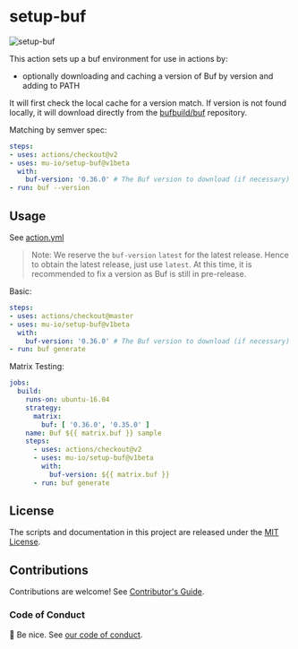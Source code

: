 # setup-buf

![setup-buf](https://github.com/mu-io/setup-buf/workflows/CD/badge.svg)

This action sets up a buf environment for use in actions by:

- optionally downloading and caching a version of Buf by version and adding to PATH

It will first check the local cache for a version match. If version is not found locally, it will download directly from the [bufbuild/buf](https://github.com/bufbuild/buf/releases) repository.

Matching by semver spec:

```yaml
steps:
- uses: actions/checkout@v2
- uses: mu-io/setup-buf@v1beta
  with:
    buf-version: '0.36.0' # The Buf version to download (if necessary) and use.
- run: buf --version
```

## Usage

See [action.yml](action.yml)

> Note: We reserve the `buf-version` `latest` for the latest release. Hence to obtain the latest release, just use `latest`.
> At this time, it is recommended to fix a version as Buf is still in pre-release.

Basic:

```yaml
steps:
- uses: actions/checkout@master
- uses: mu-io/setup-buf@v1beta
  with:
    buf-version: '0.36.0' # The Buf version to download (if necessary) and use.
- run: buf generate
```

Matrix Testing:

```yaml
jobs:
  build:
    runs-on: ubuntu-16.04
    strategy:
      matrix:
        buf: [ '0.36.0', '0.35.0' ]
    name: Buf ${{ matrix.buf }} sample
    steps:
      - uses: actions/checkout@v2
      - uses: mu-io/setup-buf@v1beta
        with:
          buf-version: ${{ matrix.buf }}
      - run: buf generate
```

## License

The scripts and documentation in this project are released under the [MIT License](LICENSE).

## Contributions

Contributions are welcome!  See [Contributor's Guide](docs/contributors.md).

### Code of Conduct

:wave: Be nice.  See [our code of conduct](CONDUCT).
